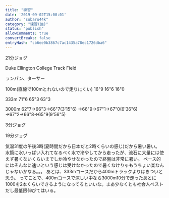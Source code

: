 ```yaml
---
title: "練習"
date: '2019-09-02T15:00:01'
author: "subaru44k"
category: "練習(強)"
status: "publish"
allowComments: true
convertBreaks: false
entryHash: "cb6ee0b3867c7ac1435a78ec1726dba6"
---
```

21分ジョグ

Duke Ellington College Track Field

ランパン、ターサー

100m(直線で100mとれないので走りにくい)
16"9
16"6
16"0

333m
71"6
65"3
63"3

3000m
62"7→66"3→66"7(3'15"6)
→66"9→67"1→67"0(6'36"6)
→67"2→66"8→65"9(9'56"5)

3分ジョグ

19分ジョグ

気温31度の午後3時(夏時間だから日本だと2時くらいの感じ)だから暑い暑い。
水筒に水いっぱい入れてなるべく水で冷やしてから走ったが、流石に大量には使えず暑くないくらいまでしか冷やせなかったので終盤は非常に暑い。
ペース的にはそんなに速いという感じは受けなかったので暑くなけりゃもうちょい楽なんじゃないかなぁ。。。
あとは、333mコースだから400mトラックよりはきついと思う。
ってことで、400mコースで涼しい中なら3000m10分で走ったあとに1000を2本くらいできるようになってるといいな。まあ少なくとも社会人ベストだし最低限伸びてはいる。
